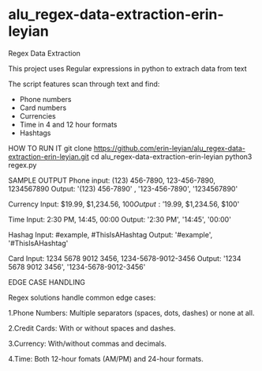 # alu_regex-data-extraction-erin-leyian

Regex Data Extraction

This project uses Regular expressions in python to extrach data from text

The script features scan through text and find:
- Phone numbers
- Card numbers
- Currencies
- Time in 4 and 12 hour formats
- Hashtags

HOW TO RUN IT
git clone https://github.com/erin-leyian/alu_regex-data-extraction-erin-leyian.git
cd alu_regex-data-extraction-erin-leyian
python3 regex.py

SAMPLE OUTPUT
Phone input: (123) 456-7890, 123-456-7890, 1234567890
Output: '(123) 456-7890' , '123-456-7890',  '1234567890'

Currency Input: $19.99, $1,234.56, $100
Output: '$19.99, $1,234.56, $100'

Time Input: 2:30 PM, 14:45, 00:00
Output: '2:30 PM', '14:45', '00:00'

Hashag Input: #example, #ThisIsAHashtag
Output: '#example', '#ThisIsAHashtag'

Card Input: 1234 5678 9012 3456, 1234-5678-9012-3456
Output: '1234 5678 9012 3456', '1234-5678-9012-3456'

EDGE CASE HANDLING

Regex solutions handle common edge cases:

1.Phone Numbers: Multiple separators (spaces, dots, dashes) or none at all.

2.Credit Cards: With or without spaces and dashes.

3.Currency: With/without commas and decimals.

4.Time: Both 12-hour fomats (AM/PM) and 24-hour formats.

 
